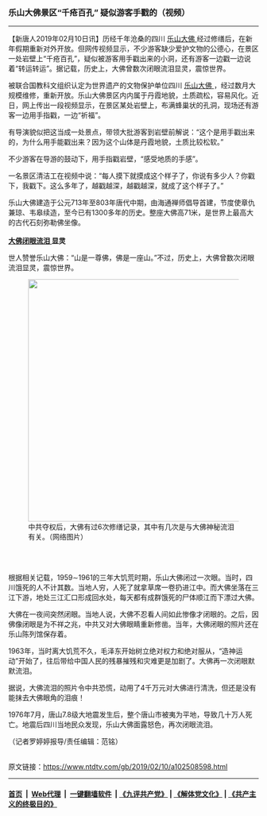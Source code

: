 ### 乐山大佛景区“千疮百孔” 疑似游客手戳的（视频）
------------------------

<div class="post_content">
 <p>
  【新唐人2019年02月10日讯】历经千年沧桑的四川
  <a href="https://www.ntdtv.com/gb/乐山大佛.htm">
   乐山大佛
  </a>
  经过修缮后，在新年假期重新对外开放。但网传视频显示，不少游客缺少爱护文物的公德心，在景区一处岩壁上“千疮百孔”，疑似被游客用手戳出来的小洞，还有游客一边戳一边说着“转运转运”。据记载，历史上，大佛曾数次闭眼流泪显灵，震惊世界。
 </p>
 <p>
  被联合国教科文组织认定为世界遗产的文物保护单位四川
  <a href="https://www.ntdtv.com/gb/乐山大佛.htm">
   乐山大佛
  </a>
  ，经过数月大规模维修，重新开放。乐山大佛景区内内属于丹霞地貌，土质疏松，容易风化。近日，网上传出一段视频显示，在景区某处岩壁上，布满蜂巢状的孔洞，现场还有游客一边用手指戳，一边“祈福”。
 </p>
 <p>
  有导演貌似把这当成一处景点，带领大批游客到岩壁前解说：“这个是用手戳出来的，为什么用手能戳出来？因为这个山体是丹霞地貌，土质比较松软。”
 </p>
 <p>
  不少游客在导游的鼓动下，用手指戳岩壁，“感受地质的手感”。
 </p>
 <p>
  一名景区清洁工在视频中说：“每人摸下就摸成这个样子了，你说有多少人？你戳下，我戳下。这么多年了，越戳越深，越戳越深，就成了这个样子了。”
 </p>
 <p>
  乐山大佛建造于公元713年至803年唐代中期，由海通禅师倡导首建，节度使章仇兼琼、韦皋续造，至今已有1300多年的历史。整座大佛高71米，是世界上最高大的古代石刻弥勒佛坐像。
  <br>
   <br/>
   <strong>
    <a href="https://www.ntdtv.com/gb/大佛闭眼流泪.htm">
     大佛闭眼流泪
    </a>
    显灵
   </strong>
  </br>
 </p>
 <p>
  世人赞誉乐山大佛：“山是一尊佛，佛是一座山。”不过，历史上，大佛曾数次闭眼流泪显灵，震惊世界。
 </p>
 <figure class="wp-caption alignnone" id="attachment_102508601" style="max-width: 600px">
  <img alt="" class="size-medium wp-image-102508601" height="488" src="https://www.ntdtv.com/assets/uploads/2019/02/p9056992a802472015-ss-600x488.jpg" width="600">
   <br/><figcaption class="wp-caption-text">
    中共夺权后，大佛有过6次修缮记录，其中有几次是与大佛神秘流泪有关。（网络图片）
   </figcaption><br/>
  </img>
 </figure><br/>
 <p>
  根据相关记载，1959∼1961的三年大饥荒时期，乐山大佛闭过一次眼。当时，四川饿死的人不计其数。当地人穷，人死了就拿草席一卷扔进江中。而大佛坐落在三江下游，地处三江汇口形成回水处，每天都有成群饿死的尸体顺江而下漂过大佛。
 </p>
 <p>
  大佛在一夜间突然闭眼。当地人说，大佛不忍看人间如此惨像才闭眼的。之后，因佛像闭眼是为不祥之兆，中共又对大佛眼睛重新修凿。当年，大佛闭眼的照片还在乐山陈列馆保存着。
 </p>
 <p>
  1963年，当时离大饥荒不久，毛泽东开始树立绝对权力和绝对服从，“造神运动”开始了，往后带给中国人民的残暴摧残和灾难更是加剧了。大佛再一次闭眼默默流泪。
 </p>
 <p>
  据说，大佛流泪的照片令中共恐慌，动用了4千万元对大佛进行清洗，但还是没有能抹去大佛眼角的泪痕！
 </p>
 <p>
  1976年7月，唐山7.8级大地震发生后，整个唐山市被夷为平地，导致几十万人死亡。地震后四川当地民众发现，乐山大佛面露怒色，再次闭眼流泪。
 </p>
 <p>
  （记者罗婷婷报导/责任编辑：范铭）
 </p>
 <div class="single_ad">
 </div>
</div>

<br/>原文链接：https://www.ntdtv.com/gb/2019/02/10/a102508598.html


------------------------
#### [首页](https://github.com/gfw-breaker/banned-news/blob/master/README.md) &nbsp;|&nbsp; [Web代理](https://github.com/labour-camp/helloworld) &nbsp;|&nbsp; [一键翻墙软件](https://github.com/gfw-breaker/nogfw/blob/master/README.md) &nbsp;| [《九评共产党》](https://github.com/gfw-breaker/9ping.md/blob/master/README.md#九评之一评共产党是什么) | [《解体党文化》](https://github.com/gfw-breaker/jtdwh.md/blob/master/README.md) | [《共产主义的终极目的》](https://github.com/gfw-breaker/gczydzjmd.md/blob/master/README.md)

